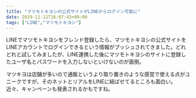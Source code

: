 ```yaml
---
title: "マツモトキヨシの公式サイトがLINEからログイン可能に"
date: 2019-11-11T16:07:43+09:00
tags: ["LINE","マツモトキヨシ"]
---
```


LINEでマツモトキヨシをフレンド登録したら、マツモトキヨシの公式サイトをLINEアカウントでログインできるという情報がプッシュされてきました。どれどれと試してみましたが、LINE連携した後にマツモトキヨシのサイトに登録したユーザ名とパスワードを入力しないといけないのが面倒。

マツキヨは店舗が多いので通販というより取り置きのような感覚で使える点がユニークですが、そのネットとリアルをLINEに結ばせてるところも面白い。近々、キャンペーンも発表されるかもですね。


